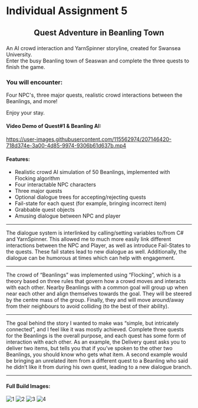 # Individual Assignment 5  

## <p align="center"> Quest Adventure in Beanling Town </p>  
An AI crowd interaction and YarnSpinner storyline, created for Swansea University.  
Enter the busy Beanling town of Seaswan and complete the three quests to finish the game.  

### You will encounter:  
Four NPC's, three major quests, realistic crowd interactions between the Beanlings, and more!  

Enjoy your stay.  



#### Video Demo of Quest#1 & Beanling AI:  


https://user-images.githubusercontent.com/115562974/207146420-718d374e-3a00-4d85-9974-9306b61d637b.mp4



#### Features:  
* Realistic crowd AI simulation of 50 Beanlings, implemented with Flocking algorithm  
* Four interactable NPC characters  
* Three major quests  
* Optional dialogue trees for accepting/rejecting quests  
* Fail-state for each quest (for example, bringing incorrect item)  
* Grabbable quest objects  
* Amusing dialogue between NPC and player  

___________________________________________  
The dialogue system is interlinked by calling/setting variables to/from C# and YarnSpinner. This allowed me to much more easily link different interactions between the NPC and Player, as well as introduce Fail-States to the quests. These fail states lead to new dialogue as well. Additionally, the dialogue can be humorous at times which can help with engagement.  
___________________________________________  
The crowd of “Beanlings” was implemented using “Flocking”, which is a theory based on three rules that govern how a crowd moves and interacts with each other. Nearby Beanlings with a common goal will group up when near each other and align themselves towards the goal. They will be steered by the centre mass of the group. Finally, they and will move around/away from their neighbours to avoid colliding (to the best of their ability).  
___________________________________________  
The goal behind the story I wanted to make was “simple, but intricately connected”, and I feel like it was mostly achieved. Complete three quests for the Beanlings is the overall purpose, and each quest has some form of interaction with each other. As an example, the Delivery quest asks you to deliver two items, but tells you that if you’ve spoken to the other two Beanlings, you should know who gets what item. A second example would be bringing an unrelated item from a different quest to a Beanling who said he didn’t like it from during his own quest, leading to a new dialogue branch.  
___________________________________________  

#### Full Build Images:  

![1](https://user-images.githubusercontent.com/115562974/206928612-dfb90dff-3a4c-47d2-bc18-c2a21822b604.jpg)
![2](https://user-images.githubusercontent.com/115562974/206928616-9432741c-1cda-4a8b-9342-bdbd281b8ee7.jpg)
![3](https://user-images.githubusercontent.com/115562974/206928618-788242f9-8789-4b1a-9869-976478890180.jpg)
![4](https://user-images.githubusercontent.com/115562974/206928619-53c7b566-9a50-41ca-88d2-bc010bc217b9.jpg)



